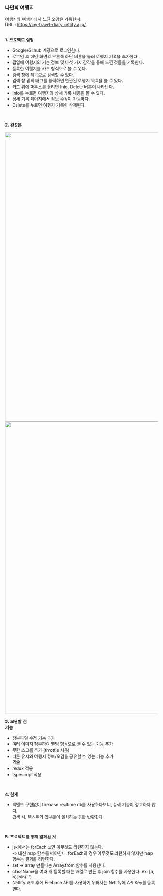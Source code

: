 ### 나만의 여행지  
여행지와 여행지에서 느낀 오감을 기록한다.   
URL : https://my-travel-diary.netlify.app/  
<br/>

**1. 프로젝트 설명**
 - Google/Github 계정으로 로그인한다.
 - 로그인 후 메인 화면의 오른쪽 하단 버튼을 눌러 여행지 기록을 추가한다.
 - 팝업에 여행지의 기본 정보 및 다섯 가지 감각을 통해 느낀 것들을 기록한다.
 - 등록한 여행지를 카드 형식으로 볼 수 있다.
 - 검색 창에 제목으로 검색할 수 있다. 
 - 검색 창 밑의 태그를 클릭하면 연관된 여행지 목록을 볼 수 있다.
 - 카드 위에 마우스를 올리면 Info, Delete 버튼이 나타난다.
 - Info를 누르면 여행지의 상세 기록 내용을 볼 수 있다.
 - 상세 기록 페이지에서 정보 수정이 가능하다.
 - Delete를 누르면 여행지 기록이 삭제된다.
<br/>

**2. 완성본**
  
<img src="https://user-images.githubusercontent.com/17793440/131830778-e342d06f-097c-4772-a999-a2676db5be3d.png" width="950px"/>
<img src="https://user-images.githubusercontent.com/17793440/131830960-fe04ea8d-8c4d-42be-8a8a-f5cba06fd276.png" width="960px"/>
<br/>
  
**3. 보완할 점**  
 **기능**  
 - 첨부파일 수정 기능 추가  
 - 여러 이미지 첨부하여 앨범 형식으로 볼 수 있는 기능 추가  
 - 무한 스크롤 추가 (throttle 사용)    
 - 다른 유저와 여행지 정보/오감을 공유할 수 있는 기능 추가   
 **기술**  
 - redux 적용  
 - typescript 적용  
<br/>
  
**4. 한계**  
 - 백엔드 구현없이 firebase realtime db를 사용하다보니, 검색 기능이 정교하지 않다.  
   검색 시, 텍스트의 앞부분이 일치하는 것만 반환한다.  
<br/>
     
**5. 프로젝트를 통해 알게된 것**
  - jsx에서는 forEach 쓰면 아무것도 리턴하지 않는다.   
    -> 대신 map 함수를 써야한다. forEach의 경우 아무것도 리턴하지 않지만 map 함수는 결과를 리턴한다.  
  - set -> array 만들때는 Array.from 함수를 사용한다.  
  - className을 여러 개 등록할 때는 배열로 만든 후 join 함수를 사용한다. ex) [a, b].join(' ')
  - Netlify 배포 후에 Firebase API를 사용하기 위해서는 Netlify에 API Key를 등록한다.



